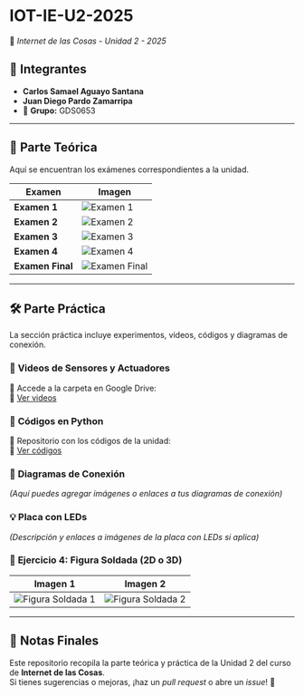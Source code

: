 # IOT-IE-U2-2025
📡 *Internet de las Cosas - Unidad 2 - 2025*

## 👥 **Integrantes**
- **Carlos Samael Aguayo Santana**
- **Juan Diego Pardo Zamarripa**  
- 📌 **Grupo:** GDS0653  

---

## 📖 **Parte Teórica**
Aquí se encuentran los exámenes correspondientes a la unidad.

| Examen        | Imagen |
|--------------|--------|
| **Examen 1** | ![Examen 1](https://github.com/user-attachments/assets/110c216e-3df0-4cdd-af66-f9fedd565d8c) |
| **Examen 2** | ![Examen 2](https://github.com/user-attachments/assets/cc76b7cf-65d9-412f-8d24-276fc8633d1a) |
| **Examen 3** | ![Examen 3](https://github.com/user-attachments/assets/6c494911-ef6e-4f39-95e0-bc05e7215010) |
| **Examen 4** | ![Examen 4](https://github.com/user-attachments/assets/6202c94f-a154-4cd9-950e-fdb6692bbd1a) |
| **Examen Final** | ![Examen Final](https://github.com/user-attachments/assets/07ec01aa-da91-47ca-a56c-05285e9f9750) |

---

## 🛠 **Parte Práctica**
La sección práctica incluye experimentos, videos, códigos y diagramas de conexión.

### 🎥 **Videos de Sensores y Actuadores**
📁 Accede a la carpeta en Google Drive:  
🔗 [Ver videos](https://drive.google.com/drive/folders/1-02IDYvgLqEjlUYHk_buSFurJojuIV7W?usp=sharing)

### 🐍 **Códigos en Python**
📂 Repositorio con los códigos de la unidad:  
🔗 [Ver códigos](https://github.com/Tanquex/IOT-IE-U2-2025/tree/main/Codigos)

### 🔌 **Diagramas de Conexión**
_(Aquí puedes agregar imágenes o enlaces a tus diagramas de conexión)_

### 💡 **Placa con LEDs**
_(Descripción y enlaces a imágenes de la placa con LEDs si aplica)_

### 🔩 **Ejercicio 4: Figura Soldada (2D o 3D)**
| Imagen 1 | Imagen 2 |
|----------|----------|
| ![Figura Soldada 1]() | ![Figura Soldada 2]() |

---

## 📌 **Notas Finales**
Este repositorio recopila la parte teórica y práctica de la Unidad 2 del curso de **Internet de las Cosas**.  
Si tienes sugerencias o mejoras, ¡haz un *pull request* o abre un *issue*! 🚀
